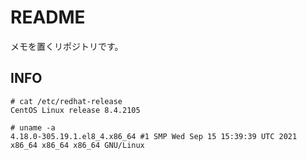 # README

メモを置くリポジトリです。

## INFO

```
# cat /etc/redhat-release
CentOS Linux release 8.4.2105
```

```
# uname -a
4.18.0-305.19.1.el8_4.x86_64 #1 SMP Wed Sep 15 15:39:39 UTC 2021 x86_64 x86_64 x86_64 GNU/Linux
```
